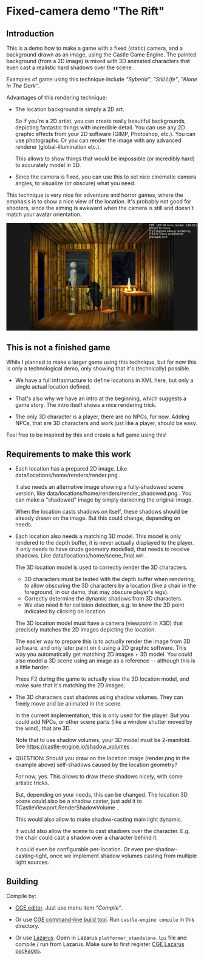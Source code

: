 # Fixed-camera demo "The Rift"

## Introduction

This is a demo how to make a game with a fixed (static) camera, and a background drawn as an image, using the Castle Game Engine. The painted background (from a 2D image) is mixed with 3D animated characters that even cast a realistic hard shadows over the scene.

Examples of game using this technique include _"Syberia"_, _"Still Life"_, _"Alone In The Dark"_.

Advantages of this rendering technique:

- The location background is simply a 2D art.

    So if you're a 2D artist, you can create really beautiful backgrounds, depicting fantastic things with incredible detail. You can use any 2D graphic effects from your 2D software (GIMP, Photoshop, etc.). You can use photographs. Or you can render the image with any advanced renderer (global-illumination etc.).

    This allows to show things that would be impossible (or incredibly hard) to accurately model in 3D.

- Since the camera is fixed, you can use this to set nice cinematic camera angles, to visualize (or obscure) what you need.

This technique is very nice for adventure and horror games, where the emphasis is to show a nice view of the location. It's probably not good for shooters, since the aiming is awkward when the camera is still and doesn't match your avatar orientation.

![Screenshot](screenshot.png)

## This is not a finished game

While I planned to make a larger game using this technique, but for now this is only a technological demo, only showing that it's (technically) possible.

- We have a full infrastructure to define locations in XML here, but only a single actual location defined.

- That's also why we have an intro at the beginning, which suggests a game story. The intro itself shows a nice rendering trick.

- The only 3D character is a player, there are no NPCs, for now. Adding NPCs, that are 3D characters and work just like a player, should be easy.

Feel free to be inspired by this and create a full game using this!

## Requirements to make this work

- Each location has a prepared 2D image. Like data/locations/home/renders/render.png .

    It also needs an alternative image showing a fully-shadowed scene version, like data/locations/home/renders/render_shadowed.png . You can make a "shadowed" image by simply darkening the original image.

    When the location casts shadows on itself, these shadows should be already drawn on the image. But this could change, depending on needs.

- Each location also needs a matching 3D model. This model is only rendered to the depth buffer, it is never actually displayed to the player. It only needs to have crude geometry modelled, that needs to receive shadows. Like data/locations/home/scene_final.wrl .

    The 3D location model is used to correctly render the 3D characters.

    - 3D characters must be tested with the depth buffer when rendering, to allow obscuring the 3D characters by a location (like a chair in the foreground, in our demo, that may obscure player's legs).
    - Correctly determine the dynamic shadows from 3D characters.
    - We also need it for collision detection, e.g. to know the 3D point indicated by clicking on location.

    The 3D location model must have a camera (viewpoint in X3D) that precisely matches the 2D images depicting the location.

    The easier way to prepare this is to actually render the image from 3D software, and only later paint on it using a 2D graphic software. This way you automatically get matching 2D images + 3D model. You could also model a 3D scene using an image as a reference -- although this is a little harder.

    Press F2 during the game to actually view the 3D location model, and make sure that it's matching the 2D images.

- The 3D characters cast shadows using shadow volumes. They can freely move and be animated in the scene.

    In the current implementation, this is only used for the player. But you could add NPCs, or other scene parts (like a window shutter moved by the wind), that are 3D.

    Note that to use shadow volumes, your 3D model must be 2-manifold. See https://castle-engine.io/shadow_volumes .

- QUESTION: Should you draw on the location image (render.png in the example above) self-shadows caused by the location geometry?

    For now, yes. This allows to draw these shadows nicely, with some artistic tricks.

    But, depending on your needs, this can be changed. The location 3D scene could also be a shadow caster, just add it to TCastleViewport.RenderShadowVolume .

    This would also allow to make shadow-casting main light dynamic.

    It would also allow the scene to cast shadows over the character. E.g. the chair could cast a shadow over a character behind it.

    It could even be configurable per-location. Or even per-shadow-casting-light, once we implement shadow volumes casting from multiple light sources.

## Building

Compile by:

- [CGE editor](https://castle-engine.io/manual_editor.php). Just use menu item _"Compile"_.

- Or use [CGE command-line build tool](https://castle-engine.io/build_tool). Run `castle-engine compile` in this directory.

- Or use [Lazarus](https://www.lazarus-ide.org/). Open in Lazarus `platformer_standalone.lpi` file and compile / run from Lazarus. Make sure to first register [CGE Lazarus packages](https://castle-engine.io/documentation.php).
